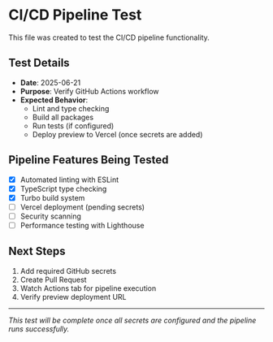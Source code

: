 # CI/CD Pipeline Test

This file was created to test the CI/CD pipeline functionality.

## Test Details
- **Date**: 2025-06-21
- **Purpose**: Verify GitHub Actions workflow
- **Expected Behavior**: 
  - Lint and type checking
  - Build all packages
  - Run tests (if configured)
  - Deploy preview to Vercel (once secrets are added)

## Pipeline Features Being Tested
- [x] Automated linting with ESLint
- [x] TypeScript type checking
- [x] Turbo build system
- [ ] Vercel deployment (pending secrets)
- [ ] Security scanning
- [ ] Performance testing with Lighthouse

## Next Steps
1. Add required GitHub secrets
2. Create Pull Request
3. Watch Actions tab for pipeline execution
4. Verify preview deployment URL

---
*This test will be complete once all secrets are configured and the pipeline runs successfully.*
